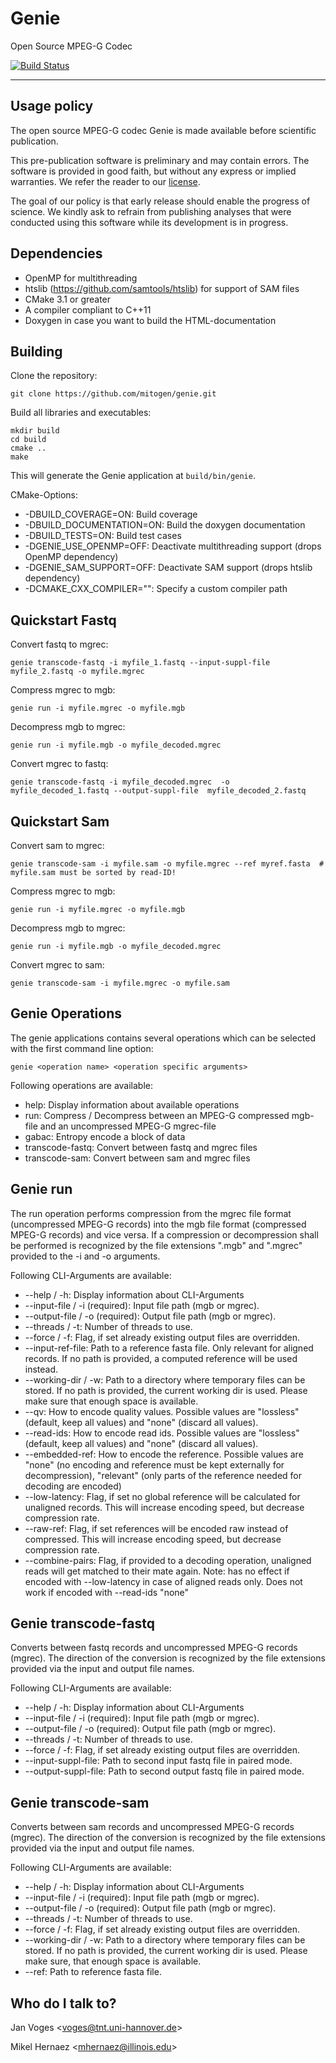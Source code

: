 # Genie

Open Source MPEG-G Codec

[![Build Status](https://dev.azure.com/janvoges/genie/_apis/build/status/mitogen.genie?branchName=master)](https://dev.azure.com/janvoges/genie/_build/latest?definitionId=1&branchName=master)

---

## Usage policy

The open source MPEG-G codec Genie is made available before scientific publication.

This pre-publication software is preliminary and may contain errors.
The software is provided in good faith, but without any express or implied warranties.
We refer the reader to our [license](LICENSE).

The goal of our policy is that early release should enable the progress of science.
We kindly ask to refrain from publishing analyses that were conducted using this software while its development is in progress.

## Dependencies

* OpenMP for multithreading
* htslib (https://github.com/samtools/htslib) for support of SAM files 
* CMake 3.1 or greater
* A compiler compliant to C++11
* Doxygen in case you want to build the HTML-documentation

## Building

Clone the repository:

    git clone https://github.com/mitogen/genie.git

Build all libraries and executables:

    mkdir build
    cd build
    cmake ..
    make

This will generate the Genie application at ``build/bin/genie``.

CMake-Options:

* -DBUILD_COVERAGE=ON: Build coverage 
* -DBUILD_DOCUMENTATION=ON: Build the doxygen documentation
* -DBUILD_TESTS=ON: Build test cases
* -DGENIE_USE_OPENMP=OFF: Deactivate multithreading support (drops OpenMP dependency)
* -DGENIE_SAM_SUPPORT=OFF: Deactivate SAM support (drops htslib dependency)
* -DCMAKE_CXX_COMPILER="<path>": Specify a custom compiler path
    
## Quickstart Fastq
Convert fastq to mgrec:
    
    genie transcode-fastq -i myfile_1.fastq --input-suppl-file  myfile_2.fastq -o myfile.mgrec

Compress mgrec to mgb:
    
    genie run -i myfile.mgrec -o myfile.mgb
    
Decompress mgb to mgrec:
    
    genie run -i myfile.mgb -o myfile_decoded.mgrec
    
Convert mgrec to fastq:
    
    genie transcode-fastq -i myfile_decoded.mgrec  -o myfile_decoded_1.fastq --output-suppl-file  myfile_decoded_2.fastq
    
## Quickstart Sam
Convert sam to mgrec:
    
    genie transcode-sam -i myfile.sam -o myfile.mgrec --ref myref.fasta  # myfile.sam must be sorted by read-ID!
    
Compress mgrec to mgb:
    
    genie run -i myfile.mgrec -o myfile.mgb
    
Decompress mgb to mgrec:
    
    genie run -i myfile.mgb -o myfile_decoded.mgrec
    
Convert mgrec to sam:
    
    genie transcode-sam -i myfile.mgrec -o myfile.sam
    
    
## Genie Operations
    
The genie applications contains several operations which can be selected with the first command line option:
    
    genie <operation name> <operation specific arguments>
    
Following operations are available:

* help: Display information about available operations
* run: Compress / Decompress between an MPEG-G compressed mgb-file and an uncompressed MPEG-G mgrec-file
* gabac: Entropy encode a block of data
* transcode-fastq: Convert between fastq and mgrec files
* transcode-sam: Convert between sam and mgrec files
    
## Genie run
The run operation performs compression from the mgrec file format (uncompressed MPEG-G records) into the mgb file format (compressed MPEG-G records) and vice versa. If a compression or decompression shall be performed is recognized by the file extensions ".mgb" and ".mgrec" provided to the -i and -o arguments.
    
Following CLI-Arguments are available:
* --help / -h: Display information about CLI-Arguments
* --input-file / -i (required): Input file path (mgb or mgrec).
* --output-file / -o (required): Output file path (mgb or mgrec).
* --threads / -t: Number of threads to use.
* --force / -f: Flag, if set already existing output files are overridden.
* --input-ref-file: Path to a reference fasta file. Only relevant for aligned records. If no path is provided, a computed reference will be used instead.
* --working-dir / -w: Path to a directory where temporary files can be stored. If no path is provided, the current working dir is used. Please make sure that enough space is available.
* --qv: How to encode quality values. Possible values are "lossless" (default, keep all values) and "none" (discard all values).
* --read-ids: How to encode read ids. Possible values are "lossless" (default, keep all values) and "none" (discard all values).
* --embedded-ref: How to encode the reference. Possible values are "none" (no encoding and reference must be kept externally for decompression), "relevant" (only parts of the reference needed for decoding are encoded)
* --low-latency: Flag, if set no global reference will be calculated for unaligned records. This will increase encoding speed, but decrease compression rate.
* --raw-ref: Flag, if set references will be encoded raw instead of compressed. This will increase encoding speed, but decrease compression rate.
* --combine-pairs: Flag, if provided to a decoding operation, unaligned reads will get matched to their mate again. Note: has no effect if encoded with --low-latency in case of aligned reads only. Does not work if encoded with --read-ids "none"
    
## Genie transcode-fastq
Converts between fastq records and uncompressed MPEG-G records (mgrec). The direction of the conversion is recognized by the file extensions provided via the input and output file names.
    
Following CLI-Arguments are available:
* --help / -h: Display information about CLI-Arguments
* --input-file / -i (required): Input file path (mgb or mgrec).
* --output-file / -o (required): Output file path (mgb or mgrec).
* --threads / -t: Number of threads to use.
* --force / -f: Flag, if set already existing output files are overridden.
* --input-suppl-file: Path to second input fastq file in paired mode.
* --output-suppl-file: Path to second output fastq file in paired mode.

## Genie transcode-sam
Converts between sam records and uncompressed MPEG-G records (mgrec). The direction of the conversion is recognized by the file extensions provided via the input and output file names.
    
Following CLI-Arguments are available:
* --help / -h: Display information about CLI-Arguments
* --input-file / -i (required): Input file path (mgb or mgrec).
* --output-file / -o (required): Output file path (mgb or mgrec).
* --threads / -t: Number of threads to use.
* --force / -f: Flag, if set already existing output files are overridden.
* --working-dir / -w: Path to a directory where temporary files can be stored. If no path is provided, the current working dir is used. Please make sure, that enough space is available.
* --ref: Path to reference fasta file.
    
## Who do I talk to?

Jan Voges <[voges@tnt.uni-hannover.de](mailto:voges@tnt.uni-hannover.de)>

Mikel Hernaez <[mhernaez@illinois.edu](mailto:mhernaez@illinois.edu)>

